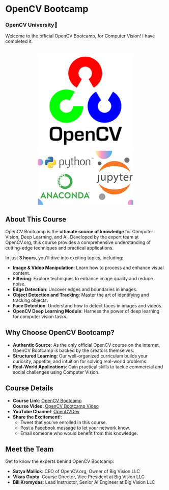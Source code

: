 # OpenCV Bootcamp
### OpenCV University🚀
Welcome to the official OpenCV Bootcamp, for Computer Vision! I have completed it.

<div align="center">

<!--- Image -->
<br>
<img alt="OpenCV logo" width="300" src="https://github.com/marknature/OpenCV-Bootcamp/blob/main/README_assets/opencv.png"> <br>
<img alt="OpenCV logo" width="300" src="https://github.com/marknature/OpenCV-Bootcamp/blob/main/README_assets/lnt.jpg">
<br>
</div>

## About This Course

OpenCV Bootcamp is the **ultimate source of knowledge** for Computer Vision, Deep Learning, and AI. Developed by the expert team at OpenCV.org, this course provides a comprehensive understanding of cutting-edge techniques and practical applications.

In just **3 hours**, you'll dive into exciting topics, including:

- **Image & Video Manipulation**: Learn how to process and enhance visual content.
- **Filtering**: Explore techniques to enhance image quality and reduce noise.
- **Edge Detection**: Uncover edges and boundaries in images.
- **Object Detection and Tracking**: Master the art of identifying and tracking objects.
- **Face Detection**: Understand how to detect faces in images and videos.
- **OpenCV Deep Learning Module**: Harness the power of deep learning for computer vision tasks.

## Why Choose OpenCV Bootcamp?

- **Authentic Source**: As the only official OpenCV course on the internet, OpenCV Bootcamp is backed by the creators themselves.
- **Structured Learning**: Our well-organized curriculum builds your curiosity, appetite, and intuition for solving real-world problems.
- **Real-World Applications**: Gain practical skills to tackle commercial and social challenges using Computer Vision.

## Course Details

- **Course Link**: [OpenCV Bootcamp](https://courses.opencv.org/courses/course-v1:OpenCV+Bootcamp+CV0/about) <br>
  **Course Video**: [OpenCV Bootcamp Video](https://courses.opencv.org/courses/course-v1:OpenCV+Bootcamp+CV0/about#video-modal)
- **YouTube Channel**: [OpenCVDev](https://www.youtube.com/user/opencvdev)
- **Share the Excitement!**:
  - Tweet that you've enrolled in this course.
  - Post a Facebook message to let your network know.
  - Email someone who would benefit from this knowledge.

## Meet the Team

Get to know the experts behind OpenCV Bootcamp:

- **Satya Mallick**: CEO of OpenCV.org, Owner of Big Vision LLC
- **Vikas Gupta**: Course Director, Vice President at Big Vision LLC
- **Bill Kromydas**: Lead Instructor, Senior AI Engineer at Big Vision LLC
